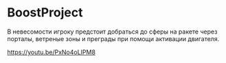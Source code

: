 # BoostProject
В невесомости игроку предстоит добраться до сферы на ракете через порталы, ветреные зоны и преграды при помощи активации двигателя. 

https://youtu.be/PxNo4oLIPM8
